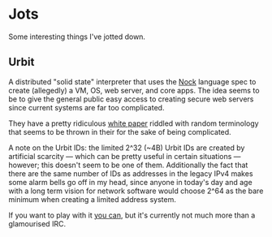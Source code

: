 # Jots

Some interesting things I've jotted down.


## Urbit
A distributed "solid state" interpreter that uses the [Nock](http://moronlab.blogspot.com/2010/01/nock-maxwells-equations-of-software.html) language spec to create (allegedly) a VM, OS, web server, and core apps. The idea seems to be to give the general public easy access to creating secure web servers since current systems are far too complicated.

They have a pretty ridiculous [white paper](https://media.urbit.org/whitepaper.pdf) riddled with random terminology that seems to be thrown in their for the sake of being complicated.

A note on the Urbit IDs: the limited 2^32 (~4B) Urbit IDs are created by artificial scarcity — which can be pretty useful in certain situations — however; this doesn't seem to be one of them. Additionally the fact that there are the same number of IDs as addresses in the legacy IPv4 makes some alarm bells go off in my head, since anyone in today's day and age with a long term vision for network software would choose 2^64 as the bare minimum when creating a limited address system. 

If you want to play with it [you can](https://urbit.org/getting-started), but it's currently not much more than a glamourised IRC.
